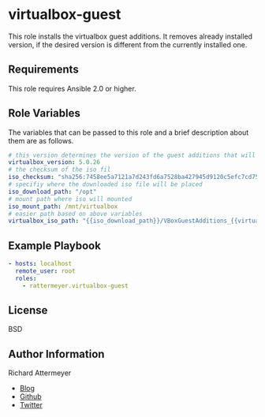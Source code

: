virtualbox-guest
================

This role installs the virtualbox guest additions.
It removes already installed version, if the desired version is different from the currently installed one.

Requirements
------------

This role requires Ansible 2.0 or higher.

Role Variables
--------------

The variables that can be passed to this role and a brief description about them are as follows.

```yaml
# this version determines the version of the guest additions that will be installed
virtualbox_version: 5.0.26
# the checksum of the iso fil
iso_checksum: "sha256:7458ee5a7121a7d243fd6a7528ba427945d9120c5efc7cd75b3951fb01f09c59"
# specifiy where the downloaded iso file will be placed
iso_download_path: "/opt"
# mount path where iso will mounted
iso_mount_path: /mnt/virtualbox
# easier path based on above variables
virtualbox_iso_path: "{{iso_download_path}}/VBoxGuestAdditions_{{virtualbox_version}}.iso"
```

Example Playbook
----------------

```yaml
- hosts: localhost
  remote_user: root
  roles:
    - rattermeyer.virtualbox-guest
```

License
-------

BSD

Author Information
------------------

Richard Attermeyer

* [Blog](http://www.rattermyer.de)
* [Github](https://github.com/rattermeyer)
* [Twitter](https://twitter.com/rattermeyer)
